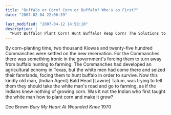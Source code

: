 ```yaml
---
title: "Buffalo or Corn? Corn or Buffalo? Who's on First?"
date: "2007-02-04 22:06:39"

last_modified: "2007-04-12 14:58:10"
description: |
  "Hunt Buffalo! Plant Corn! Hunt Buffalo! Reap Corn! The Solutions to the "Indian Question" fly fast and furious. But wherever there is land, only one solution will do..."
---
```


By corn-planting time, two thousand Kiowas and twenty-five hundred Commanches were settled on the new reservation. For the Commanches there was something ironic in the government's forcing them to turn away from buffalo hunting to farming. The Commanches had developed an agricultural ecnomy in Texas, but the white men had come there and seized their famrlands, focing them to hunt buffalo in order to survive. Now this kindly old man, [Indian Agent] Bald Head [Lawrie] Tatum, was trying to tell them they should take the white man's road and go to farming, as if the Indians knew nothing of growing corn. Was it not the Indian who first taught the white man how to plant corn and make it grow?

Dee Brown
<i>Bury My Heart At Wounded Knee</i>
1970
